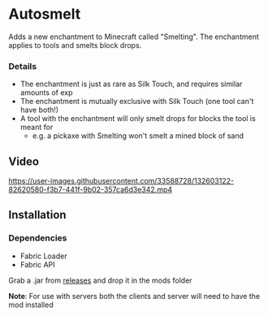 # Autosmelt

Adds a new enchantment to Minecraft called "Smelting". The enchantment applies to tools and smelts block drops.

### Details

- The enchantment is just as rare as Silk Touch, and requires similar amounts of exp
- The enchantment is mutually exclusive with Silk Touch (one tool can't have both!)
- A tool with the enchantment will only smelt drops for blocks the tool is meant for
  - e.g. a pickaxe with Smelting won't smelt a mined block of sand

## Video

https://user-images.githubusercontent.com/33588728/132603122-82620580-f3b7-441f-9b02-357ca6d3e342.mp4

## Installation

### Dependencies

- Fabric Loader
- Fabric API

Grab a .jar from [releases](https://github.com/George-lewis/AutoSmelt/releases) and drop it in the mods folder

**Note**: For use with servers both the clients and server will need to have the mod installed
